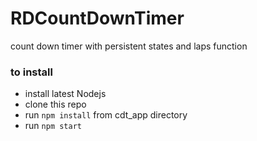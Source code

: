 # RDCountDownTimer
count down timer with persistent states and laps function

### to install
* install latest Nodejs
* clone this repo
* run `npm install` from cdt_app directory
* run `npm start`
